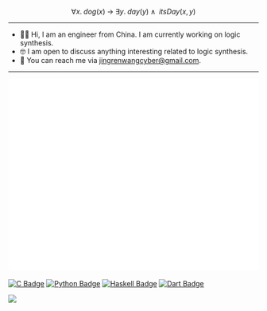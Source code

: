 
```math
\forall x.\;d o g(x)\;\rightarrow\;\exists y.\;d a y(y)\;\wedge\;\;i t s D a y(x,y)
```
---
- 👋🏼 Hi, I am an engineer from China. I am currently working on logic synthesis.
- 🤓 I am open to discuss anything interesting related to logic synthesis.
- 📨 You can reach me via jingrenwangcyber@gmail.com.
---
![Metrics](https://github.com/wjrforcyber/wjrforcyber/blob/main/github-metrics.svg)<img src="https://64.media.tumblr.com/39ff641cf87dca9cb5064b5407037b7c/tumblr_o26n0mMtx91v1kxyno1_500.gifv" alt="" width="300"/>

[![C Badge](https://img.shields.io/badge/C-A8B9CC?logo=c&logoColor=fff&style=plastic)](https://en.cppreference.com/w/c/language)
[![Python Badge](https://img.shields.io/badge/Python-3776AB?logo=python&logoColor=fff&style=plastic)](https://www.python.org/)
[![Haskell Badge](https://img.shields.io/badge/Haskell-5D4F85?logo=haskell&logoColor=fff&style=plastic)](https://www.haskell.org/)
[![Dart Badge](https://img.shields.io/badge/Dart-0175C2?logo=dart&logoColor=fff&style=plastic)](https://dart.dev/)





![](https://img.shields.io/badge/Coffee-663333?style=plastic&logo=buymeacoffee&logoColor=ffffff)


